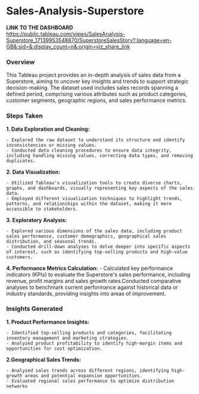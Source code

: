 # Sales-Analysis-Superstore

**LINK TO THE DASHBOARD**  
https://public.tableau.com/views/SalesAnalysis-Superstore_17139953548870/SuperstoreSalesStory?:language=en-GB&:sid=&:display_count=n&:origin=viz_share_link


### Overview
This Tableau project provides an in-depth analysis of sales data from a Superstore, aiming to uncover key insights and trends to support strategic decision-making. The dataset used includes sales records spanning a defined period, comprising various attributes such as product categories, customer segments, geographic regions, and sales performance metrics.

### Steps Taken
**1. Data Exploration and Cleaning:**

    - Explored the raw dataset to understand its structure and identify inconsistencies or missing values.
    - Conducted data cleaning procedures to ensure data integrity, including handling missing values, correcting data types, and removing duplicates.
**2. Data Visualization:**

    - Utilized Tableau's visualization tools to create diverse charts, graphs, and dashboards, visually representing key aspects of the sales data.
    - Employed different visualization techniques to highlight trends, patterns, and relationships within the dataset, making it more accessible to stakeholders.
**3. Exploratory Analysis:**

    - Explored various dimensions of the sales data, including product sales performance, customer demographics, geographical sales distribution, and seasonal trends.
    - Conducted drill-down analyses to delve deeper into specific aspects of interest, such as identifying top-selling products and high-value customers.
**4. Performance Metrics Calculation:**
    - Calculated key performance indicators (KPIs) to evaluate the Superstore's sales performance, including revenue, profit margins and sales growth rates.Conducted comparative analyses to benchmark current performance against historical data or industry standards, providing insights into areas of improvement.

    
### Insights Generated
**1. Product Performance Insights:**

    - Identified top-selling products and categories, facilitating inventory management and marketing strategies.
    - Analyzed product profitability to identify high-margin items and opportunities for cost optimization.

**2.Geographical Sales Trends:**

    - Analyzed sales trends across different regions, identifying high-growth areas and potential expansion opportunities.
    - Evaluated regional sales performance to optimize distribution networks

